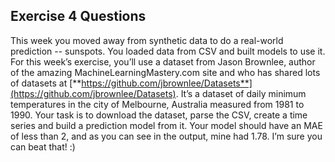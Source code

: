 ## Exercise 4 Questions

This week you moved away from synthetic data to do a real-world prediction -- sunspots. You loaded data from CSV and built models to use it. For this week’s exercise, you’ll use a dataset from Jason Brownlee, author of the amazing MachineLearningMastery.com site and who has shared lots of datasets at [**https://github.com/jbrownlee/Datasets**](https://github.com/jbrownlee/Datasets). It’s a dataset of daily minimum temperatures in the city of Melbourne, Australia measured from 1981 to 1990. Your task is to download the dataset, parse the CSV, create a time series and build a prediction model from it. Your model should have an MAE of less than 2, and as you can see in the output, mine had 1.78. I’m sure you can beat that! :)

